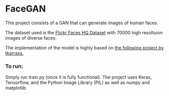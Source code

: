 # FaceGAN

This project consists of a GAN that can generate images of human faces.

The dataset used is the [Flickr Faces HQ Dataset](https://github.com/NVlabs/ffhq-dataset) with 70000 high resoltuion images of diverse faces.

The implementation of the model is highly based on [the following project by tkarrass.](https://github.com/tkarras/progressive_growing_of_gans)

### To run:

Simply run train.py (once it is fully functional).
The project uses Keras, Tensorflow, and the Python Image Library (PIL) as well as numpy and matplotlib.

